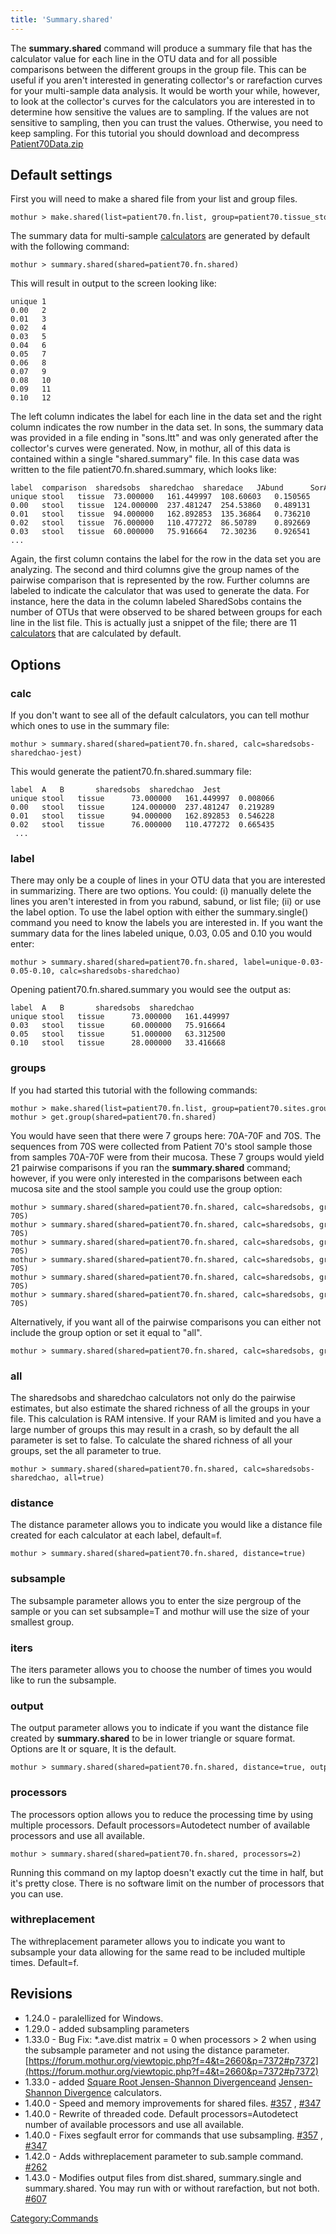 ```yaml
---
title: 'Summary.shared'
---
```

The **summary.shared** command will produce a
summary file that has the calculator value for each line in the OTU data
and for all possible comparisons between the different groups in the
group file. This can be useful if you aren\'t interested in generating
collector\'s or rarefaction curves for your multi-sample data analysis.
It would be worth your while, however, to look at the collector\'s
curves for the calculators you are interested in to determine how
sensitive the values are to sampling. If the values are not sensitive to
sampling, then you can trust the values. Otherwise, you need to keep
sampling. For this tutorial you should download and decompress [
Patient70Data.zip](https://mothur.s3.us-east-2.amazonaws.com/wiki/patient70data.zip)


## Default settings

First you will need to make a shared file from your list and group
files.

    mothur > make.shared(list=patient70.fn.list, group=patient70.tissue_stool.groups)

The summary data for multi-sample [calculators](calculators)
are generated by default with the following command:

    mothur > summary.shared(shared=patient70.fn.shared)

This will result in output to the screen looking like:

    unique 1
    0.00   2
    0.01   3
    0.02   4
    0.03   5
    0.04   6
    0.05   7
    0.06   8
    0.07   9
    0.08   10
    0.09   11
    0.10   12

The left column indicates the label for each line in the data set and
the right column indicates the row number in the data set. In sons, the
summary data was provided in a file ending in \"sons.ltt\" and was only
generated after the collector\'s curves were generated. Now, in mothur,
all of this data is contained within a single \"shared.summary\" file.
In this case data was written to the file patient70.fn.shared.summary,
which looks like:

    label  comparison  sharedsobs  sharedchao  sharedace   JAbund      SorAbund    Jclass      SorClass
    unique stool   tissue  73.000000   161.449997  108.60603   0.150565    0.261723    0.026613    0.051847
    0.00   stool   tissue  124.000000  237.481247  254.53860   0.489131    0.656935    0.174402    0.297006
    0.01   stool   tissue  94.000000   162.892853  135.36864   0.736210    0.848066    0.367188    0.537143
    0.02   stool   tissue  76.000000   110.477272  86.50789    0.892669    0.943291    0.554745    0.713615
    0.03   stool   tissue  60.000000   75.916664   72.30236    0.926541    0.961870    0.545455    0.705882
    ...

Again, the first column contains the label for the row in the data set
you are analyzing. The second and third columns give the group names of
the pairwise comparison that is represented by the row. Further columns
are labeled to indicate the calculator that was used to generate the
data. For instance, here the data in the column labeled SharedSobs
contains the number of OTUs that were observed to be shared between
groups for each line in the list file. This is actually just a snippet
of the file; there are 11 [calculators](calculators) that are
calculated by default.

## Options

### calc

If you don\'t want to see all of the default calculators, you can tell
mothur which ones to use in the summary file:

    mothur > summary.shared(shared=patient70.fn.shared, calc=sharedsobs-sharedchao-jest)

This would generate the patient70.fn.shared.summary file:

    label  A   B       sharedsobs  sharedchao  Jest
    unique stool   tissue      73.000000   161.449997  0.008066
    0.00   stool   tissue      124.000000  237.481247  0.219289
    0.01   stool   tissue      94.000000   162.892853  0.546228
    0.02   stool   tissue      76.000000   110.477272  0.665435
     ...

### label

There may only be a couple of lines in your OTU data that you are
interested in summarizing. There are two options. You could: (i)
manually delete the lines you aren\'t interested in from you rabund,
sabund, or list file; (ii) or use the label option. To use the label
option with either the summary.single() command you need to know the
labels you are interested in. If you want the summary data for the lines
labeled unique, 0.03, 0.05 and 0.10 you would enter:

    mothur > summary.shared(shared=patient70.fn.shared, label=unique-0.03-0.05-0.10, calc=sharedsobs-sharedchao)

Opening patient70.fn.shared.summary you would see the output as:

    label  A   B       sharedsobs  sharedchao
    unique stool   tissue      73.000000   161.449997
    0.03   stool   tissue      60.000000   75.916664
    0.05   stool   tissue      51.000000   63.312500
    0.10   stool   tissue      28.000000   33.416668

### groups

If you had started this tutorial with the following commands:

    mothur > make.shared(list=patient70.fn.list, group=patient70.sites.groups)
    mothur > get.group(shared=patient70.fn.shared)

You would have seen that there were 7 groups here: 70A-70F and 70S. The
sequences from 70S were collected from Patient 70\'s stool sample those
from samples 70A-70F were from their mucosa. These 7 groups would yield
21 pairwise comparisons if you ran the **summary.shared** command; however,
if you were only interested in the comparisons between each mucosa site
and the stool sample you could use the group option:

    mothur > summary.shared(shared=patient70.fn.shared, calc=sharedsobs, groups=70A-70S)
    mothur > summary.shared(shared=patient70.fn.shared, calc=sharedsobs, groups=70B-70S)
    mothur > summary.shared(shared=patient70.fn.shared, calc=sharedsobs, groups=70C-70S)
    mothur > summary.shared(shared=patient70.fn.shared, calc=sharedsobs, groups=70D-70S)
    mothur > summary.shared(shared=patient70.fn.shared, calc=sharedsobs, groups=70E-70S)
    mothur > summary.shared(shared=patient70.fn.shared, calc=sharedsobs, groups=70F-70S)

Alternatively, if you want all of the pairwise comparisons you can
either not include the group option or set it equal to \"all\".

    mothur > summary.shared(shared=patient70.fn.shared, calc=sharedsobs, groups=all)

### all

The sharedsobs and sharedchao calculators not only do the pairwise
estimates, but also estimate the shared richness of all the groups in
your file. This calculation is RAM intensive. If your RAM is limited and
you have a large number of groups this may result in a crash, so by
default the all parameter is set to false. To calculate the shared
richness of all your groups, set the all parameter to true.

    mothur > summary.shared(shared=patient70.fn.shared, calc=sharedsobs-sharedchao, all=true)

### distance

The distance parameter allows you to indicate you would like a distance
file created for each calculator at each label, default=f.

    mothur > summary.shared(shared=patient70.fn.shared, distance=true)

### subsample

The subsample parameter allows you to enter the size pergroup of the
sample or you can set subsample=T and mothur will use the size of your
smallest group.

### iters

The iters parameter allows you to choose the number of times you would
like to run the subsample.

### output

The output parameter allows you to indicate if you want the distance
file created by **summary.shared** to be in lower triangle or square format.
Options are lt or square, lt is the default.

    mothur > summary.shared(shared=patient70.fn.shared, distance=true, output=square)

### processors

The processors option allows you to reduce the processing time by using
multiple processors. Default processors=Autodetect number of available
processors and use all available.

    mothur > summary.shared(shared=patient70.fn.shared, processors=2)

Running this command on my laptop doesn\'t exactly cut the time in half,
but it\'s pretty close. There is no software limit on the number of
processors that you can use.

### withreplacement

The withreplacement parameter allows you to indicate you want to
subsample your data allowing for the same read to be included multiple
times. Default=f.

## Revisions

-   1.24.0 - paralellized for Windows.
-   1.29.0 - added subsampling parameters
-   1.33.0 - Bug Fix: \*.ave.dist matrix = 0 when processors \> 2 when
    using the subsample parameter and not using the distance parameter.
    [https://forum.mothur.org/viewtopic.php?f=4&t=2660&p=7372#p7372](https://forum.mothur.org/viewtopic.php?f=4&t=2660&p=7372#p7372)
-   1.33.0 - added [Square Root Jensen-Shannon
    Divergenceand](Square_Root_Jensen-Shannon_Divergence)
    [Jensen-Shannon Divergence](Jensen-Shannon_Divergence)
    calculators.
-   1.40.0 - Speed and memory improvements for shared files.
    [\#357](https://github.com/mothur/mothur/issues/357) ,
    [\#347](https://github.com/mothur/mothur/issues/347)
-   1.40.0 - Rewrite of threaded code. Default processors=Autodetect
    number of available processors and use all available.
-   1.40.0 - Fixes segfault error for commands that use subsampling.
    [\#357](https://github.com/mothur/mothur/issues/357) ,
    [\#347](https://github.com/mothur/mothur/issues/347)
-   1.42.0 - Adds withreplacement parameter to sub.sample command.
    [\#262](https://github.com/mothur/mothur/issues/262)
-   1.43.0 - Modifies output files from dist.shared, summary.single and
    summary.shared. You may run with or without rarefaction, but not
    both. [\#607](https://github.com/mothur/mothur/issues/607)

[Category:Commands](Category:Commands)
